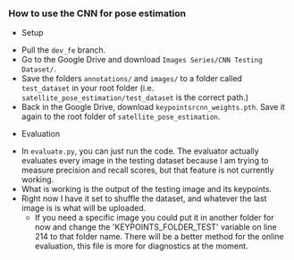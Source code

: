 ### How to use the CNN for pose estimation ###

* Setup
- Pull the `dev_fe` branch.
- Go to the Google Drive and download  `Images Series/CNN Testing Dataset/`. 
- Save the folders `annotations/` and `images/` to a folder called `test_dataset`
  in your root folder (i.e. `satellite_pose_estimation/test_dataset` is the 
  correct path.)
- Back in the Google Drive, download `keypointsrcnn_weights.pth`. Save it again 
  to the root folder of `satellite_pose_estimation`. 

* Evaluation
- In `evaluate.py`, you can just run the code. The evaluator actually evaluates every
  image in the testing dataset because I am trying to measure precision and recall
  scores, but that feature is not currently working.
- What is working is the output of the testing image and its keypoints. 
- Right now I have it set to shuffle the dataset, and whatever the last image is is what
  will be uploaded.
    - If you need a specific image you could put it in another folder for now and change 
      the 'KEYPOINTS_FOLDER_TEST' variable on line 214 to that folder name. There will 
      be a better method for the online evaluation, this file is more for diagnostics 
      at the moment. 

